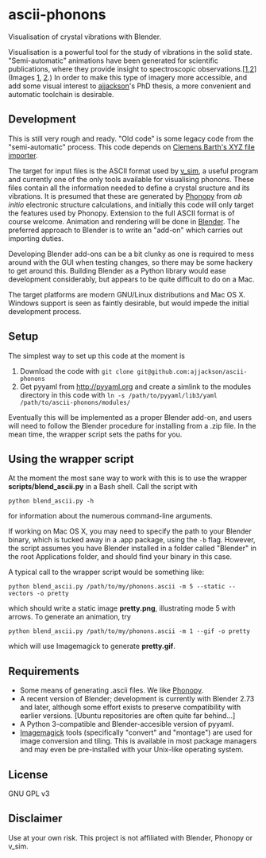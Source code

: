 # ascii-phonons

Visualisation of crystal vibrations with Blender.

Visualisation is a powerful tool for the study of vibrations in the solid state.
"Semi-automatic" animations have been generated for scientific publications, where they provide insight to spectroscopic observations.\[[1][Skelton2015],[2][Brivio2015]\] (Images [1](http://dx.doi.org/10.1063/1.4917044.1), [2](http://people.bath.ac.uk/aw558/temp/mapi_phonon.gif).) In order to make this type of imagery more accessible, and add some visual interest to [ajjackson](https://github.com/ajjackson)'s PhD thesis, a more convenient and automatic toolchain is desirable.


## Development

This is still very rough and ready. "Old code" is some legacy code from the "semi-automatic" process. This code depends on [Clemens Barth's XYZ file importer](http://development.root-1.de/Atomic_Blender_XYZ.php).

The target for input files is the ASCII format used by [v_sim](http://inac.cea.fr/L_Sim/V_Sim/), a useful program and currently one of the only tools available for visualising phonons. These files contain all the information needed to define a crystal sructure and its vibrations. It is presumed that these are generated by [Phonopy](http://phonopy.sourceforge.net/) from *ab initio* electronic structure calculations, and initially this code will only target the features used by Phonopy. Extension to the full ASCII format is of course welcome.
Animation and rendering will be done in [Blender](http://www.blender.org/).
The preferred approach to Blender is to write an "add-on" which carries out importing duties.

Developing Blender add-ons can be a bit clunky as one is required to
mess around with the GUI when testing changes, so there may be some
hackery to get around this.  Building Blender as a Python library
would ease development considerably, but appears to be quite difficult
to do on a Mac.

The target platforms are modern GNU/Linux distributions and Mac OS X. Windows support is seen as faintly desirable, but would impede the initial development process.

## Setup

The simplest way to set up this code at the moment is

1. Download the code with `git clone git@github.com:ajjackson/ascii-phonons`
2. Get pyyaml from http://pyyaml.org and create a simlink to the modules directory in this code with `ln -s /path/to/pyyaml/lib3/yaml /path/to/ascii-phonons/modules/`

Eventually this will be implemented as a proper Blender add-on, and users will need to follow the Blender procedure for installing from a .zip file.
In the mean time, the wrapper script sets the paths for you.

## Using the wrapper script

At the moment the most sane way to work with this is to use the wrapper **scripts/blend_ascii.py** in a Bash shell. Call the script with

    python blend_ascii.py -h

for information about the numerous command-line arguments.

If working on Mac OS X, you may need to specify the path to your Blender binary, which is tucked away in a .app package, using the `-b` flag.
However, the script assumes you have Blender installed in a folder called "Blender" in the root Applications folder, and should find your binary in this case.

A typical call to the wrapper script would be something like:

    python blend_ascii.py /path/to/my/phonons.ascii -m 5 --static --vectors -o pretty

which should write a static image **pretty.png**, illustrating mode 5 with arrows.
To generate an animation, try

    python blend_ascii.py /path/to/my/phonons.ascii -m 1 --gif -o pretty

which will use Imagemagick to generate **pretty.gif**.

## Requirements

- Some means of generating .ascii files. We like [Phonopy](http://phonopy.sourceforge.net).
- A recent version of Blender; development is currently with
  Blender 2.73 and later, although some effort exists to preserve compatibility with earlier versions.
  [Ubuntu repositories are often quite far behind...]
- A Python 3-compatible and Blender-accesible version of pyyaml.
- [Imagemagick](http://www.imagemagick.org) tools (specifically "convert" and "montage") are used for image conversion and tiling.
  This is available in most package managers and may even be pre-installed with your Unix-like operating system.

## License

GNU GPL v3

## Disclaimer

Use at your own risk. This project is not affiliated with Blender, Phonopy or v_sim.

[Skelton2015]: http://dx.doi.org/10.1063/1.4917044
[Brivio2015]: http://arxiv.org/abs/1504.07508
